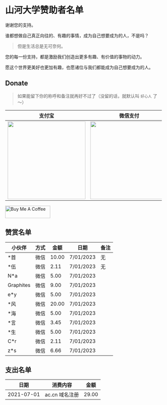 # 山河大学赞助者名单


谢谢您的支持。

谁都想做自己真正向往的、有趣的事情，成为自己想要成为的人，不是吗？

> 但是生活总是无可奈何。

您的每一份支持，都是激励我们创造出更多有趣、有价值的事物的动力。

愿这个世界更美好也更加有趣，也愿诸位与我们都能成为自己想要成为的人。

## Donate

> 如果能留下你的称呼和备注就再好不过了（没留的话，就默认叫 `好心人` 了～）


| 支付宝                                                       | 微信支付                                                     | QQ 支付                                                      |
| ------------------------------------------------------------ | ------------------------------------------------------------ | ------------------------------------------------------------ |
| <img src="https://gcore.jsdelivr.net/gh/muzihuaner/huancdn/img/202207222129932.png" width=250px /> | <img src="https://gcore.jsdelivr.net/gh/muzihuaner/huancdn/img/202207222129833.png" width=250px /> | <img src="https://gcore.jsdelivr.net/gh/muzihuaner/huancdn/img/202207222130330.png" width=250px /> |


<a href="https://huangetech.gitee.io/pay/index2.html" target="_blank"><img src="https://cdn.buymeacoffee.com/buttons/v2/default-blue.png" alt="Buy Me A Coffee" style="height: 40px !important;width: 145px !important;"></a>

## 赞赏名单

| 小伙伴         | 方式   | 金额   | 日期       | 备注                 |
| -------------- | ------ | ------ | ---------- | -------------------- |
| *首            | 微信   | 10.00  | 7/01/2023  | 无                   |
| *伍       | 微信    | 2.11   | 7/01/2023  | 无                   |
| N*a            | 微信   | 5.00   | 7/01/2023  |            |
| Graphites            | 微信   | 9.00   | 7/01/2023  |            |
| e*y           | 微信   | 5.00   | 7/01/2023  |            |
| *风            | 微信   | 20.00   | 7/01/2023  |            |
| *海            | 微信   | 5.00   | 7/01/2023  |            |
| *言            | 微信   | 3.45   | 7/01/2023  |            |
| *生            | 微信   | 5.00   | 7/01/2023  |            |
| C*r           | 微信   | 2.11   | 7/01/2023  |            |
| z*s            | 微信   | 6.66   | 7/01/2023  |            |

## 支出名单
| 日期       | 消费内容       | 金额  |
| ---------- | -------------- | ----- |
| 2021-07-01 | ac.cn 域名注册 | 29.00 |

